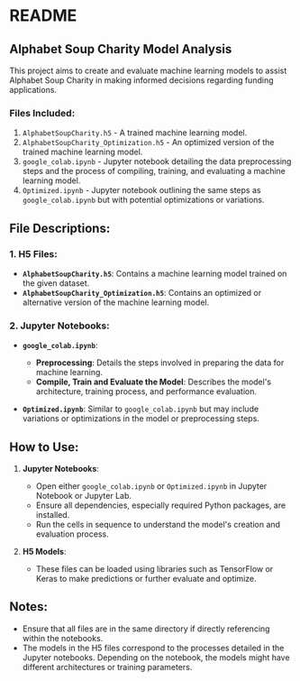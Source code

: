 # README

## Alphabet Soup Charity Model Analysis

This project aims to create and evaluate machine learning models to assist Alphabet Soup Charity in making informed decisions regarding funding applications.

### Files Included:

1. `AlphabetSoupCharity.h5` - A trained machine learning model.
2. `AlphabetSoupCharity_Optimization.h5` - An optimized version of the trained machine learning model.
3. `google_colab.ipynb` - Jupyter notebook detailing the data preprocessing steps and the process of compiling, training, and evaluating a machine learning model.
4. `Optimized.ipynb` - Jupyter notebook outlining the same steps as `google_colab.ipynb` but with potential optimizations or variations.

## File Descriptions:

### 1. H5 Files:

- **`AlphabetSoupCharity.h5`**: Contains a machine learning model trained on the given dataset.
- **`AlphabetSoupCharity_Optimization.h5`**: Contains an optimized or alternative version of the machine learning model.

### 2. Jupyter Notebooks:

- **`google_colab.ipynb`**: 
  - **Preprocessing**: Details the steps involved in preparing the data for machine learning.
  - **Compile, Train and Evaluate the Model**: Describes the model's architecture, training process, and performance evaluation.
  
- **`Optimized.ipynb`**: Similar to `google_colab.ipynb` but may include variations or optimizations in the model or preprocessing steps.

## How to Use:

1. **Jupyter Notebooks**:
   - Open either `google_colab.ipynb` or `Optimized.ipynb` in Jupyter Notebook or Jupyter Lab.
   - Ensure all dependencies, especially required Python packages, are installed.
   - Run the cells in sequence to understand the model's creation and evaluation process.

2. **H5 Models**:
   - These files can be loaded using libraries such as TensorFlow or Keras to make predictions or further evaluate and optimize.

## Notes:

- Ensure that all files are in the same directory if directly referencing within the notebooks.
- The models in the H5 files correspond to the processes detailed in the Jupyter notebooks. Depending on the notebook, the models might have different architectures or training parameters.
